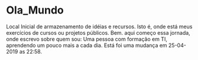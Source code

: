 # Ola_Mundo
Local Inicial de armazenamento de idéias e recursos. Isto é, onde está meus exercícios de cursos ou projetos públicos.
Bem. aqui começo essa jornada, onde escrevo sobre quem sou: Uma pessoa com formação em TI, aprendendo um pouco mais a cada dia.
Está foi uma mudança em 25-04-2019 as 22:58. 
